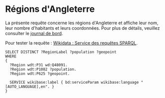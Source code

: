 # Régions d'Angleterre

La présente requête concerne les régions d'Angleterre et affiche leur nom, leur nombre d'habitants et leurs coordonnées. Pour plus de détails, veuillez consulter le [journal de bord](../Journal-de-bord/Journal-de-bord.pdf).

Pour tester la requête : [Wikidata : Service des requêtes SPARQL](https://w.wiki/8yqy).

```sparql
SELECT DISTINCT ?RegionLabel ?population ?geopoint
WHERE 
{
  ?Region wdt:P31 wd:Q48091.
  ?Region wdt:P1082 ?population.  
  ?Region wdt:P625 ?geopoint.
  
  SERVICE wikibase:label { bd:serviceParam wikibase:language "[AUTO_LANGUAGE],en". }
}
```
